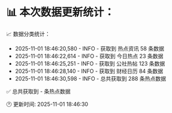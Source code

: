 📊 本次数据更新统计：
==========================

📈 数据分类统计：
- 2025-11-01 18:46:20,580 - INFO - 获取到 热点资讯 58 条数据
- 2025-11-01 18:46:22,614 - INFO - 获取到 今日热点 23 条数据
- 2025-11-01 18:46:25,251 - INFO - 获取到 公社热帖 123 条数据
- 2025-11-01 18:46:28,140 - INFO - 获取到 财经日历 84 条数据
- 2025-11-01 18:46:30,598 - INFO - 总共获取到 288 条热点数据

✅ 总共获取到 - 条热点数据

🕐 更新时间: 2025-11-01 18:46:30
